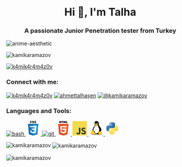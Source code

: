 <h1 align="center">Hi 👋, I'm Talha</h1>
<h3 align="center">A passionate Junior Penetration tester from Turkey</h3>

![anime-aesthetic](https://user-images.githubusercontent.com/89981236/141479942-2ad76249-a6ee-4df8-a6ae-8e3b1c5c991e.gif)

<p align="left"> <img src="https://komarev.com/ghpvc/?username=kamikaramazov&label=Profile%20views&color=32b40e&style=flat-square" alt="kamikaramazov" /> </p>

<p align="left"> <a href="https://twitter.com/k4mik4r4m4z0v" target="blank"><img src="https://img.shields.io/twitter/follow/k4mik4r4m4z0v?logo=twitter&style=for-the-badge" alt="k4mik4r4m4z0v" /></a> </p>

<h3 align="left">Connect with me:</h3>
<p align="left">
<a href="https://twitter.com/k4mik4r4m4z0v" target="blank"><img align="center" src="https://raw.githubusercontent.com/rahuldkjain/github-profile-readme-generator/master/src/images/icons/Social/twitter.svg" alt="k4mik4r4m4z0v" height="30" width="40" /></a>
<a href="https://linkedin.com/in/ahmettalhaşen" target="blank"><img align="center" src="https://raw.githubusercontent.com/rahuldkjain/github-profile-readme-generator/master/src/images/icons/Social/linked-in-alt.svg" alt="ahmettalhaşen" height="30" width="40" /></a>
<a href="https://medium.com/@kamikaramazov" target="blank"><img align="center" src="https://raw.githubusercontent.com/rahuldkjain/github-profile-readme-generator/master/src/images/icons/Social/medium.svg" alt="@kamikaramazov" height="30" width="40" /></a>
</p>

<h3 align="left">Languages and Tools:</h3>
<p align="left"> <a href="https://www.gnu.org/software/bash/" target="_blank" rel="noreferrer"> <img src="https://www.vectorlogo.zone/logos/gnu_bash/gnu_bash-icon.svg" alt="bash" width="40" height="40"/> </a> <a href="https://www.w3schools.com/css/" target="_blank" rel="noreferrer"> <img src="https://raw.githubusercontent.com/devicons/devicon/master/icons/css3/css3-original-wordmark.svg" alt="css3" width="40" height="40"/> </a> <a href="https://git-scm.com/" target="_blank" rel="noreferrer"> <img src="https://www.vectorlogo.zone/logos/git-scm/git-scm-icon.svg" alt="git" width="40" height="40"/> </a> <a href="https://www.w3.org/html/" target="_blank" rel="noreferrer"> <img src="https://raw.githubusercontent.com/devicons/devicon/master/icons/html5/html5-original-wordmark.svg" alt="html5" width="40" height="40"/> </a> <a href="https://developer.mozilla.org/en-US/docs/Web/JavaScript" target="_blank" rel="noreferrer"> <img src="https://raw.githubusercontent.com/devicons/devicon/master/icons/javascript/javascript-original.svg" alt="javascript" width="40" height="40"/> </a> <a href="https://www.linux.org/" target="_blank" rel="noreferrer"> <img src="https://raw.githubusercontent.com/devicons/devicon/master/icons/linux/linux-original.svg" alt="linux" width="40" height="40"/> </a> <a href="https://www.python.org" target="_blank" rel="noreferrer"> <img src="https://raw.githubusercontent.com/devicons/devicon/master/icons/python/python-original.svg" alt="python" width="40" height="40"/> </a> </p>

<p><img align="left" src="https://github-readme-stats.vercel.app/api/top-langs?username=kamikaramazov&show_icons=true&theme=dark&locale=en&layout=compact" alt="kamikaramazov" /></p>

<p>&nbsp;<img align="center" src="https://github-readme-stats.vercel.app/api?username=kamikaramazov&show_icons=true&theme=dark&locale=en" alt="kamikaramazov" /></p>

<p><img align="center" src="https://github-readme-streak-stats.herokuapp.com/?user=kamikaramazov&theme=dark" alt="kamikaramazov" /></p>







